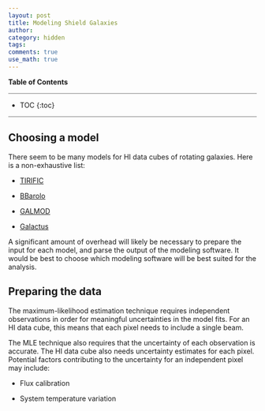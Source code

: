 ```yaml
---
layout: post
title: Modeling Shield Galaxies
author:
category: hidden
tags: 
comments: true
use_math: true
---
```


**Table of Contents**

<hr style="height:2px; background-color:#b6b6b6"/>

* TOC
{:toc}

<hr style="height:2px; background-color:#b6b6b6"/>

## Choosing a model

There seem to be many models for HI data cubes of rotating galaxies. Here is a
non-exhaustive list:

+ [TIRIFIC](http://gigjozsa.github.io/tirific/)

+ [BBarolo](http://editeodoro.github.io/Bbarolo/)

+ [GALMOD](https://www.astro.rug.nl/~gipsy/tsk/galmod.dc1)

+ [Galactus](http://sourceforge.net/projects/galactus/)

A significant amount of overhead will likely be necessary to prepare the input
for each model, and parse the output of the modeling software. It would be best
to choose which modeling software will be best suited for the analysis.

## Preparing the data

The maximum-likelihood estimation technique requires independent observations
in order for meaningful uncertainties in the model fits. For an HI data cube,
this means that each pixel needs to include a single beam.

The MLE technique also requires that the uncertainty of each observation is
accurate. The HI data cube also needs uncertainty estimates for each pixel.
Potential factors contributing to the uncertainty for an independent pixel may
include:

+ Flux calibration

+ System temperature variation

